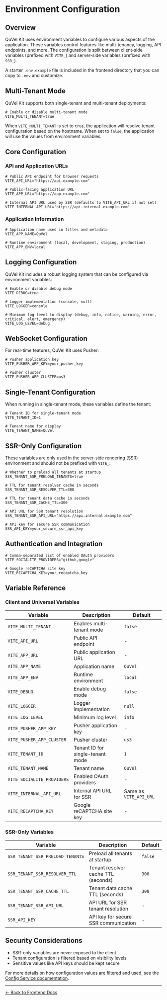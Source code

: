 # Environment Configuration

## Overview

QuVel Kit uses environment variables to configure various aspects of the application. These variables control features like multi-tenancy, logging, API endpoints, and more. The configuration is split between client-side variables (prefixed with `VITE_`) and server-side variables (prefixed with `SSR_`).

A starter `.env.example` file is included in the frontend directory that you can copy to `.env` and customize.

## Multi-Tenant Mode

QuVel Kit supports both single-tenant and multi-tenant deployments:

```env
# Enable or disable multi-tenant mode
VITE_MULTI_TENANT=true
```

When `VITE_MULTI_TENANT` is set to `true`, the application will resolve tenant configuration based on the hostname. When set to `false`, the application will use the values from environment variables.

## Core Configuration

### API and Application URLs

```env
# Public API endpoint for browser requests
VITE_API_URL="https://api.example.com"

# Public-facing application URL
VITE_APP_URL="https://app.example.com"

# Internal API URL used by SSR (defaults to VITE_API_URL if not set)
VITE_INTERNAL_API_URL="https://api.internal.example.com"
```

### Application Information

```env
# Application name used in titles and metadata
VITE_APP_NAME=QuVel

# Runtime environment (local, development, staging, production)
VITE_APP_ENV=local
```

## Logging Configuration

QuVel Kit includes a robust logging system that can be configured via environment variables:

```env
# Enable or disable debug mode
VITE_DEBUG=true

# Logger implementation (console, null)
VITE_LOGGER=console

# Minimum log level to display (debug, info, notice, warning, error, critical, alert, emergency)
VITE_LOG_LEVEL=debug
```

## WebSocket Configuration

For real-time features, QuVel Kit uses Pusher:

```env
# Pusher application key
VITE_PUSHER_APP_KEY=your_pusher_key

# Pusher cluster
VITE_PUSHER_APP_CLUSTER=us3
```

## Single-Tenant Configuration

When running in single-tenant mode, these variables define the tenant:

```env
# Tenant ID for single-tenant mode
VITE_TENANT_ID=1

# Tenant name for display
VITE_TENANT_NAME=QuVel
```

## SSR-Only Configuration

These variables are only used in the server-side rendering (SSR) environment and should not be prefixed with `VITE_`:

```env
# Whether to preload all tenants at startup
SSR_TENANT_SSR_PRELOAD_TENANTS=true

# TTL for tenant resolver cache in seconds
SSR_TENANT_SSR_RESOLVER_TTL=300

# TTL for tenant data cache in seconds
SSR_TENANT_SSR_CACHE_TTL=300

# API URL for SSR tenant resolution
SSR_TENANT_SSR_API_URL="https://api.internal.example.com"

# API key for secure SSR communication
SSR_API_KEY=your_secure_ssr_api_key
```

## Authentication and Integration

```env
# Comma-separated list of enabled OAuth providers
VITE_SOCIALITE_PROVIDERS="github,google"

# Google reCAPTCHA site key
VITE_RECAPTCHA_KEY=your_recaptcha_key
```

## Variable Reference

### Client and Universal Variables

| Variable | Description | Default |
|----------|-------------|--------|
| `VITE_MULTI_TENANT` | Enables multi-tenant mode | `false` |
| `VITE_API_URL` | Public API endpoint | - |
| `VITE_APP_URL` | Public application URL | - |
| `VITE_APP_NAME` | Application name | `QuVel` |
| `VITE_APP_ENV` | Runtime environment | `local` |
| `VITE_DEBUG` | Enable debug mode | `false` |
| `VITE_LOGGER` | Logger implementation | `null` |
| `VITE_LOG_LEVEL` | Minimum log level | `info` |
| `VITE_PUSHER_APP_KEY` | Pusher application key | - |
| `VITE_PUSHER_APP_CLUSTER` | Pusher cluster | `us3` |
| `VITE_TENANT_ID` | Tenant ID for single-tenant mode | `1` |
| `VITE_TENANT_NAME` | Tenant name | `QuVel` |
| `VITE_SOCIALITE_PROVIDERS` | Enabled OAuth providers | - |
| `VITE_INTERNAL_API_URL` | Internal API URL for SSR | Same as `VITE_API_URL` |
| `VITE_RECAPTCHA_KEY` | Google reCAPTCHA site key | - |

### SSR-Only Variables

| Variable | Description | Default |
|----------|-------------|--------|
| `SSR_TENANT_SSR_PRELOAD_TENANTS` | Preload all tenants at startup | `false` |
| `SSR_TENANT_SSR_RESOLVER_TTL` | Tenant resolver cache TTL (seconds) | `300` |
| `SSR_TENANT_SSR_CACHE_TTL` | Tenant data cache TTL (seconds) | `300` |
| `SSR_TENANT_SSR_API_URL` | API URL for SSR tenant resolution | - |
| `SSR_API_KEY` | API key for secure SSR communication | - |

## Security Considerations

- SSR-only variables are never exposed to the client
- Tenant configuration is filtered based on visibility levels
- Sensitive values like API keys should be kept secure

For more details on how configuration values are filtered and used, see the [Config Service documentation](./frontend-config-service.md).

---

[← Back to Frontend Docs](./README.md)
